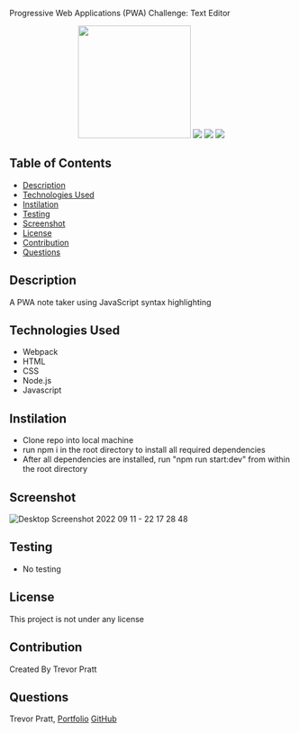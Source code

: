 Progressive Web Applications (PWA) Challenge: Text Editor
<p align="center">
<p align="center">
    <img width="200" height="200" src="https://webpack.js.org/assets/icon-square-big.svg"></a>
    <img src="https://img.shields.io/github/repo-size/tpratt57/PWA-Text_Editor" />
    <img src="https://img.shields.io/badge/Javascript-yellow" />
    <img src="https://img.shields.io/badge/express-orange" />
</p>  




## Table of Contents
- [Description](#description)
- [Technologies Used](#technologies-used)
- [Instilation](#Instilation)
- [Testing](#Testing)
- [Screenshot](#screenshot)
- [License](#License)
- [Contribution](#Contribution)
- [Questions](#Questions)


## Description  
A PWA note taker using JavaScript syntax highlighting 

## Technologies Used  
* Webpack
* HTML
* CSS
* Node.js
* Javascript

## Instilation  
* Clone repo into local machine
* run npm i in the root directory to install all required dependencies
* After all dependencies are installed, run "npm run start:dev" from within the root directory

## Screenshot  
![Desktop Screenshot 2022 09 11 - 22 17 28 48](https://user-images.githubusercontent.com/104174101/189567650-b141a91a-1b54-4e40-a856-d68379527ab3.png)

## Testing  
* No testing

## License 
This project is not under any license 

## Contribution 
Created By Trevor Pratt

## Questions 
Trevor Pratt, [Portfolio](https://tpratt57.github.io/Challenge-2-/)
[GitHub](https://github.com/tpratt57)

